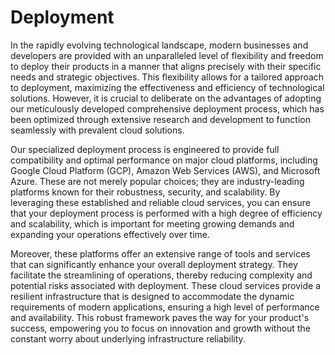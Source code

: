 # Deployment

In the rapidly evolving technological landscape, modern businesses and developers are provided with an unparalleled level of flexibility and freedom to deploy their products in a manner that aligns precisely with their specific needs and strategic objectives. This flexibility allows for a tailored approach to deployment, maximizing the effectiveness and efficiency of technological solutions. However, it is crucial to deliberate on the advantages of adopting our meticulously developed comprehensive deployment process, which has been optimized through extensive research and development to function seamlessly with prevalent cloud solutions.

Our specialized deployment process is engineered to provide full compatibility and optimal performance on major cloud platforms, including Google Cloud Platform (GCP), Amazon Web Services (AWS), and Microsoft Azure. These are not merely popular choices; they are industry-leading platforms known for their robustness, security, and scalability. By leveraging these established and reliable cloud services, you can ensure that your deployment process is performed with a high degree of efficiency and scalability, which is important for meeting growing demands and expanding your operations effectively over time.

Moreover, these platforms offer an extensive range of tools and services that can significantly enhance your overall deployment strategy. They facilitate the streamlining of operations, thereby reducing complexity and potential risks associated with deployment. These cloud services provide a resilient infrastructure that is designed to accommodate the dynamic requirements of modern applications, ensuring a high level of performance and availability. This robust framework paves the way for your product's success, empowering you to focus on innovation and growth without the constant worry about underlying infrastructure reliability.
